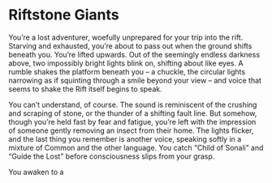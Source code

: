 # Riftstone Giants

You’re a lost adventurer, woefully unprepared for your trip into the rift. Starving and exhausted, you’re about to pass out when the ground shifts beneath you. You’re lifted upwards. Out of the seemingly endless darkness above, two impossibly bright lights blink on, shifting about like eyes. A rumble shakes the platform beneath you – a chuckle, the circular lights narrowing as if squinting through a smile beyond your view – and voice that seems to shake the Rift itself begins to speak.

You can’t understand, of course. The sound is reminiscent of the crushing and scraping of stone, or the thunder of a shifting fault line. But somehow, though you’re held fast by fear and fatigue, you’re left with the impression of someone gently removing an insect from their home. The lights flicker, and the last thing you remember is another voice, speaking softly in a mixture of Common and the other language. You catch “Child of Sonali” and “Guide the Lost” before consciousness slips from your grasp.

You awaken to a
